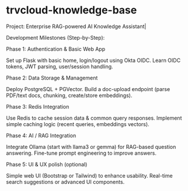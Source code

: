 # trvcloud-knowledge-base
Project:  Enterprise RAG-powered AI Knowledge Assistant|

Development Milestones (Step-by-Step):

Phase 1: Authentication & Basic Web App

Set up Flask with basic home, login/logout using Okta OIDC.
Learn OIDC tokens, JWT parsing, user/session handling.

Phase 2: Data Storage & Management

Deploy PostgreSQL + PGVector.
Build a doc-upload endpoint (parse PDF/text docs, chunking, create/store embeddings).

Phase 3: Redis Integration

Use Redis to cache session data & common query responses.
Implement simple caching logic (recent queries, embeddings vectors).

Phase 4: AI / RAG Integration

Integrate Ollama (start with llama3 or gemma) for RAG-based question answering.
Fine-tune prompt engineering to improve answers.

Phase 5: UI & UX polish (optional)

Simple web UI (Bootstrap or Tailwind) to enhance usability.
Real-time search suggestions or advanced UI components.